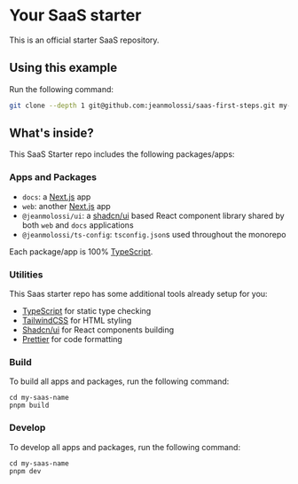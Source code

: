 # Your SaaS starter

This is an official starter SaaS repository.

## Using this example

Run the following command:

```sh
git clone --depth 1 git@github.com:jeanmolossi/saas-first-steps.git my-saas-name
```

## What's inside?

This SaaS Starter repo includes the following packages/apps:

### Apps and Packages

-   `docs`: a [Next.js](https://nextjs.org/) app
-   `web`: another [Next.js](https://nextjs.org/) app
-   `@jeanmolossi/ui`: a [shadcn/ui](https://ui.shadcn.com/docs) based React component library shared by both `web` and `docs` applications
-   `@jeanmolossi/ts-config`: `tsconfig.json`s used throughout the monorepo

Each package/app is 100% [TypeScript](https://www.typescriptlang.org/).

### Utilities

This Saas starter repo has some additional tools already setup for you:

-   [TypeScript](https://www.typescriptlang.org/) for static type checking
-   [TailwindCSS](https://tailwindcss.com/) for HTML styling
-   [Shadcn/ui](https://ui.shadcn.com/docs) for React components building
-   [Prettier](https://prettier.io) for code formatting

### Build

To build all apps and packages, run the following command:

```
cd my-saas-name
pnpm build
```

### Develop

To develop all apps and packages, run the following command:

```
cd my-saas-name
pnpm dev
```
